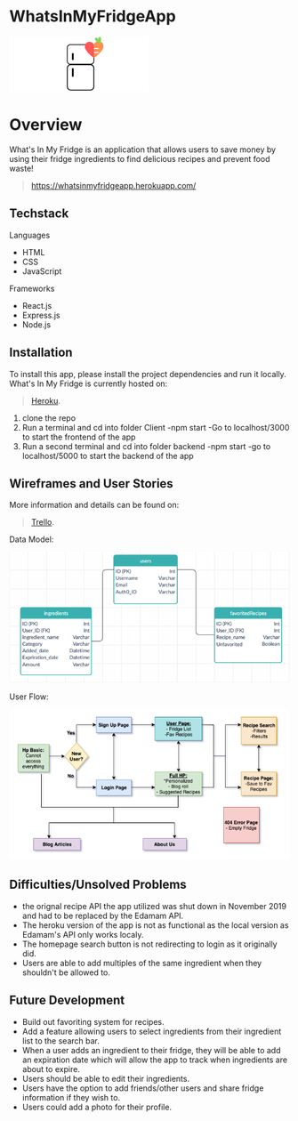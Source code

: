 # WhatsInMyFridgeApp
![](/readmeAssets/logo.png)
# Overview

What's In My Fridge is an application that allows users to save money by using their fridge ingredients to find delicious recipes and prevent food waste!

> https://whatsinmyfridgeapp.herokuapp.com/

## Techstack

Languages
- HTML
- CSS
- JavaScript

Frameworks
- React.js
- Express.js
- Node.js

## Installation
To install this app, please install the project dependencies and run it locally. What's In My Fridge is currently hosted on: 
> [Heroku](https://whats-in-myfridge.herokuapp.com/).

1. clone the repo
2. Run a terminal and cd into folder Client
    -npm start
    -Go to localhost/3000 to start the frontend of the app
3. Run a second terminal and cd into folder backend
    -npm start
    -go to localhost/5000 to start the backend of the app

## Wireframes and User Stories

More information and details can be found on: 
> [Trello](https://trello.com/b/t4oVJpvk/whats-in-my-fridge-app).


Data Model:

![Data Model](/readmeAssets/datamodel.png)

User Flow:

![User Flow](/readmeAssets/userflow.png)


## Difficulties/Unsolved Problems
- the orignal recipe API the app utilized was shut down in November 2019 and had to be replaced by the Edamam API.
- The heroku version of the app is not as functional as the local version as Edamam's API only works localy.
- The homepage search button is not redirecting to login as it originally did.
- Users are able to add multiples of the same ingredient when they shouldn't be allowed to.

## Future Development

- Build out favoriting system for recipes.
- Add a feature allowing users to select ingredients from their ingredient list to the search bar.
- When a user adds an ingredient to their fridge, they will be able to add an expiration date which will allow the app to track when ingredients are about to expire.
- Users should be able to edit their ingredients.
- Users have the option to add friends/other users and share fridge information if they wish to.
- Users could add a photo for their profile.
